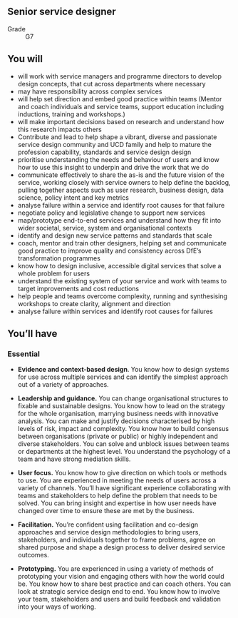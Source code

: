 ## Senior service designer

<dl class="govuk-summary-list">
  <div class="govuk-summary-list__row">
    <dt class="govuk-summary-list__key">
      Grade
    </dt>
    <dd class="govuk-summary-list__value">
      G7
    </dd>
  </div>
</dl>

## You will

* will work with service managers and programme directors to develop design concepts, that cut across departments where necessary
* may have responsibility across complex services
* will help set direction and embed good practice within teams (Mentor and coach individuals and service teams, support education including inductions, training and workshops.)
* will make important decisions based on research and understand how this research impacts others
* Contribute and lead to help shape a vibrant, diverse and passionate service design community and UCD family and help to mature the profession capability, standards and service design design 
* prioritise understanding the needs and behaviour of users and know how to use this insight to underpin and drive the work that we do 
* communicate effectively to share the as-is and the future vision of the service, working closely with service owners to help define the backlog, pulling together aspects such as user research, business design, data science, policy intent and key metrics 
* analyse failure within a service and identify root causes for that failure  
* negotiate policy and legislative change to support new services   
* map/prototype end-to-end services and understand how they fit into wider societal, service, system and organisational contexts 
* identify and design new service patterns and standards that scale 
* coach, mentor and train other designers, helping set and communicate good practice to improve quality and consistency across DfE’s transformation programmes
* know how to design inclusive, accessible digital services that solve a whole problem for users
* understand the existing system of your service and work with teams to target improvements and cost reductions
* help people and teams overcome complexity, running and synthesising workshops to create clarity, alignment and direction
* analyse failure within services and identify root causes for failures

## You’ll have

### Essential

* **Evidence and context-based design**. You know how to design systems for use across multiple services and can identify the simplest approach out of a variety of approaches.
    
* **Leadership and guidance.** You can change organisational structures to fixable and sustainable designs. You know how to lead on the strategy for the whole organisation, marrying business needs with innovative analysis. You can make and justify decisions characterised by high levels of risk, impact and complexity. You know how to build consensus between organisations (private or public) or highly independent and diverse stakeholders. You can solve and unblock issues between teams or departments at the highest level. You understand the psychology of a team and have strong mediation skills.
    
* **User focus.** You know how to give direction on which tools or methods to use. You are experienced in meeting the needs of users across a variety of channels. You’ll have significant experience collaborating with teams and stakeholders to help define the problem that needs to be solved. You can bring insight and expertise in how user needs have changed over time to ensure these are met by the business.
    
* **Facilitation.** You’re confident using facilitation and co-design approaches and service design methodologies to bring users, stakeholders, and individuals together to frame problems, agree on shared purpose and shape a design process to deliver desired service outcomes.
    
* **Prototyping.** You are experienced in using a variety of methods of prototyping your vision and engaging others with how the world could be. You know how to share best practice and can coach others. You can look at strategic service design end to end. You know how to involve your team, stakeholders and users and build feedback and validation into your ways of working.

  